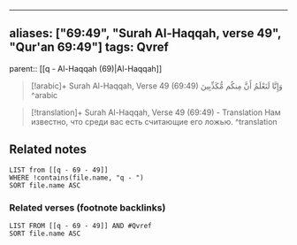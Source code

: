 
---
aliases: ["69:49", "Surah Al-Haqqah, verse 49", "Qur'an 69:49"]
tags: Qvref
---

parent:: [[q - Al-Haqqah (69)|Al-Haqqah]]

> [!arabic]+ Surah Al-Haqqah, Verse 49 (69:49)
> <span class="quran-arabic">وَإِنَّا لَنَعْلَمُ أَنَّ مِنكُم مُّكَذِّبِينَ</span>
^arabic

> [!translation]+ Surah Al-Haqqah, Verse 49 (69:49) - Translation
> Нам известно, что среди вас есть считающие его ложью.
^translation



## Related notes
```dataview
LIST from [[q - 69 - 49]]
WHERE !contains(file.name, "q - ")
SORT file.name ASC
```

### Related verses (footnote backlinks)
```dataview
LIST FROM [[q - 69 - 49]] AND #Qvref
SORT file.name ASC
```

